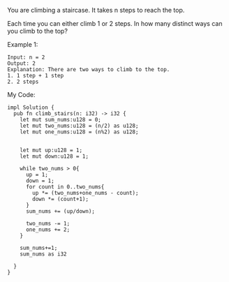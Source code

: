 

You are climbing a staircase. It takes n steps to reach the top.

Each time you can either climb 1 or 2 steps. In how many distinct ways can you climb to the top?

 

Example 1:
```
Input: n = 2
Output: 2
Explanation: There are two ways to climb to the top.
1. 1 step + 1 step
2. 2 steps
```


My Code:
```
impl Solution {
  pub fn climb_stairs(n: i32) -> i32 {
    let mut sum_nums:u128 = 0;
    let mut two_nums:u128 = (n/2) as u128;
    let mut one_nums:u128 = (n%2) as u128;


    let mut up:u128 = 1;
    let mut down:u128 = 1;

    while two_nums > 0{
      up = 1;
      down = 1;
      for count in 0..two_nums{
        up *= (two_nums+one_nums - count);
        down *= (count+1);
      }
      sum_nums += (up/down);

      two_nums -= 1;
      one_nums += 2;
    }

    sum_nums+=1;
    sum_nums as i32

  }
}
```
